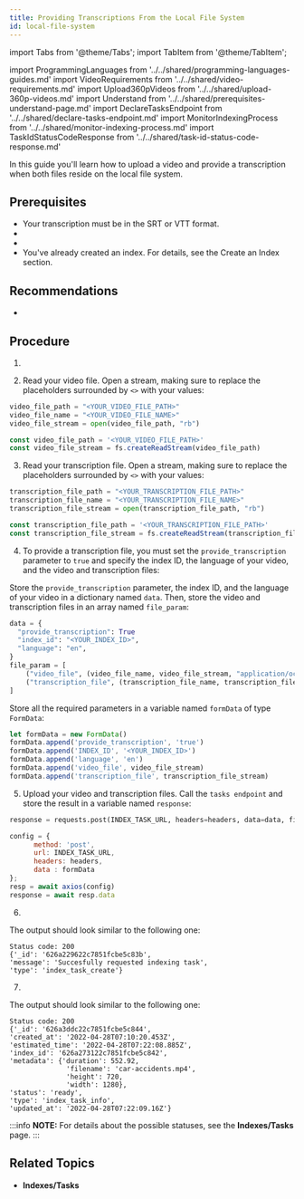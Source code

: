 ```yaml
---
title: Providing Transcriptions From the Local File System
id: local-file-system
---
```


import Tabs from '@theme/Tabs';
import TabItem from '@theme/TabItem';

import ProgrammingLanguages from '../../shared/programming-languages-guides.md'
import VideoRequirements from '../../shared/video-requirements.md'
import Upload360pVideos from '../../shared/upload-360p-videos.md'
import Understand from '../../shared/prerequisites-understand-page.md'
import DeclareTasksEndpoint from '../../shared/declare-tasks-endpoint.md'
import MonitorIndexingProcess from '../../shared/monitor-indexing-process.md' 
import TaskIdStatusCodeResponse from '../../shared/task-id-status-code-response.md'

In this guide you'll learn how to upload a video and provide a transcription when both files reside on the local file system.

<ProgrammingLanguages />

## Prerequisites

- Your transcription must be in the SRT or VTT format.
- <VideoRequirements />
- <Understand />
- You've already created an index. For details, see the Create an Index section. <!--TODO: Add index.-->

## Recommendations

- <Upload360pVideos />

## Procedure

1. <DeclareTasksEndpoint />

2. Read your video file. Open a stream, making sure to replace the placeholders surrounded by `<>` with your values:

  <Tabs>
  <TabItem value="py" label="Python">

  ```python
  video_file_path = "<YOUR_VIDEO_FILE_PATH>"
  video_file_name = "<YOUR_VIDEO_FILE_NAME>"
  video_file_stream = open(video_file_path, "rb")
  ```
  </TabItem>
  <TabItem value="js" label="Node.js">

  ```js
  const video_file_path = '<YOUR_VIDEO_FILE_PATH>'
  const video_file_stream = fs.createReadStream(video_file_path)
  ```
  </TabItem>
  </Tabs>

3. Read your transcription file. Open a stream, making sure to replace the placeholders surrounded by `<>` with your values:

  <Tabs>
  <TabItem value="py" label="Python">

  ```python
  transcription_file_path = "<YOUR_TRANSCRIPTION_FILE_PATH>"
  transcription_file_name = "<YOUR_TRANSCRIPTION_FILE_NAME>"
  transcription_file_stream = open(transcription_file_path, "rb")
  ```
  </TabItem>
  <TabItem value="js" label="Node.js">

  ```js
  const transcription_file_path = '<YOUR_TRANSCRIPTION_FILE_PATH>'
  const transcription_file_stream = fs.createReadStream(transcription_file_path)
  ```
  </TabItem>
  </Tabs>

4. To provide a transcription file, you must set the `provide_transcription` parameter to `true` and specify the index ID, the language of your video, and the video and transcription files:

  <Tabs>
  <TabItem value="py" label="Python">
  
  Store the `provide_transcription` parameter, the index ID,  and the language of your video in a dictionary named `data`. Then, store the video and transcription files in an array named `file_param`:

  ```python
  data = {
    "provide_transcription": True
    "index_id": "<YOUR_INDEX_ID>",
    "language": "en",
  }
  file_param = [
      ("video_file", (video_file_name, video_file_stream, "application/octet-stream")),
      ("transcription_file", (transcription_file_name, transcription_file_stream, "application/octet-stream")),
  ]
  ```
  </TabItem>
  <TabItem value="js" label="Node.js">
  
  Store all the required parameters in a variable named `formData` of type `FormData`:
  
  ```js
  let formData = new FormData()
  formData.append('provide_transcription', 'true')
  formData.append('INDEX_ID', '<YOUR_INDEX_ID>')
  formData.append('language', 'en')
  formData.append('video_file', video_file_stream)
  formData.append('transcription_file', transcription_file_stream)
  ```
  </TabItem>
  </Tabs>

5. Upload your video and transcription files. Call the `tasks endpoint` <!--TODO: Add link--> and store the result in a variable named `response`:

  <Tabs>
  <TabItem value="py" label="Python">

  ```python
  response = requests.post(INDEX_TASK_URL, headers=headers, data=data, files=file_param)
  ```
  </TabItem>
  <TabItem value="js" label="Node.js">

  ```js
  config = {
        method: 'post',
        url: INDEX_TASK_URL,
        headers: headers,
        data : formData
  };
  resp = await axios(config)
  response = await resp.data
  ```
  </TabItem>
  </Tabs>

6. <TaskIdStatusCodeResponse />

  The output should look similar to the following one:

  ```output
  Status code: 200
  {'_id': '626a229622c7851fcbe5c83b',
  'message': 'Succesfully requested indexing task',
  'type': 'index_task_create'}
  ```

7. <MonitorIndexingProcess />

  The output should look similar to the following one:

  ```output
  Status code: 200
  {'_id': '626a3ddc22c7851fcbe5c844',
  'created_at': '2022-04-28T07:10:20.453Z',
  'estimated_time': '2022-04-28T07:22:08.885Z',
  'index_id': '626a273122c7851fcbe5c842',
  'metadata': {'duration': 552.92,
                'filename': 'car-accidents.mp4',
                'height': 720,
                'width': 1280},
  'status': 'ready',
  'type': 'index_task_info',
  'updated_at': '2022-04-28T07:22:09.16Z'}
  ```
  
  :::info **NOTE:**
  For details about the possible statuses, see the **Indexes/Tasks** page. <!--TODO: Add link-->
  :::

## Related Topics

- **Indexes/Tasks** <!-- TODO: Add link -->
